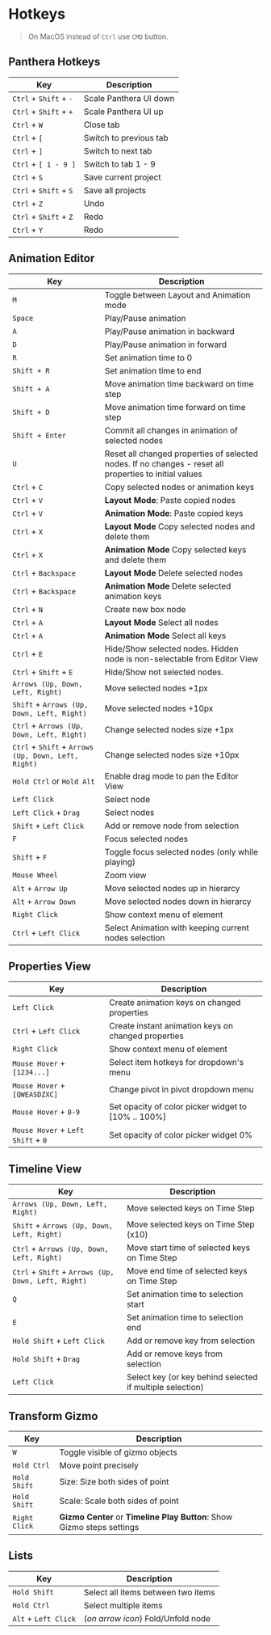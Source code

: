 # Hotkeys

> On MacOS instead of `Ctrl` use `CMD` button.

## Panthera Hotkeys

| Key | Description |
| --- | --- |
| `Ctrl` + `Shift` + `-` | Scale Panthera UI down |
| `Ctrl` + `Shift` + `+` | Scale Panthera UI up |
| `Ctrl` + `W` | Close tab |
| `Ctrl` + `[` | Switch to previous tab |
| `Ctrl` + `]` | Switch to next tab |
| `Ctrl` + `[ 1 - 9 ]` | Switch to tab 1 - 9 |
| `Ctrl` + `S` | Save current project |
| `Ctrl` + `Shift` + `S` | Save all projects |
| `Ctrl` + `Z` | Undo |
| `Ctrl` + `Shift` + `Z` | Redo |
| `Ctrl` + `Y` | Redo |

## Animation Editor

| Key | Description |
| --- | --- |
| `M` | Toggle between Layout and Animation mode |
| `Space` | Play/Pause animation |
| `A` | Play/Pause animation in backward |
| `D` | Play/Pause animation in forward |
| `R` | Set animation time to 0 |
| `Shift + R` | Set animation time to end |
| `Shift + A` | Move animation time backward on time step |
| `Shift + D` | Move animation time forward on time step |
| `Shift + Enter` | Commit all changes in animation of selected nodes |
| `U` | Reset all changed properties of selected nodes. If no changes - reset all properties to initial values |
| `Ctrl` + `C` | Copy selected nodes or animation keys |
| `Ctrl` + `V` | **Layout Mode**: Paste copied nodes |
| `Ctrl` + `V` | **Animation Mode**: Paste copied keys |
| `Ctrl` + `X` | **Layout Mode** Copy selected nodes and delete them |
| `Ctrl` + `X` | **Animation Mode** Copy selected keys and delete them |
| `Ctrl` + `Backspace` | **Layout Mode** Delete selected nodes |
| `Ctrl` + `Backspace` | **Animation Mode** Delete selected animation keys |
| `Ctrl` + `N` | Create new box node |
| `Ctrl` + `A` | **Layout Mode** Select all nodes |
| `Ctrl` + `A` | **Animation Mode** Select all keys |
| `Ctrl` + `E` | Hide/Show selected nodes. Hidden node is non-selectable from Editor View |
| `Ctrl` + `Shift` + `E` | Hide/Show not selected nodes. |
| `Arrows (Up, Down, Left, Right)` | Move selected nodes +1px |
| `Shift` + `Arrows (Up, Down, Left, Right)` | Move selected nodes +10px |
| `Ctrl` + `Arrows (Up, Down, Left, Right)` | Change selected nodes size +1px |
| `Ctrl` + `Shift` + `Arrows (Up, Down, Left, Right)` | Change selected nodes size +10px |
| `Hold Ctrl` or `Hold Alt` | Enable drag mode to pan the Editor View |
| `Left Click` | Select node |
| `Left Click` + `Drag` | Select nodes |
| `Shift` + `Left Click` | Add or remove node from selection |
| `F` | Focus selected nodes |
| `Shift` + `F` | Toggle focus selected nodes (only while playing) |
| `Mouse Wheel` | Zoom view |
| `Alt` + `Arrow Up` | Move selected nodes up in hierarcy |
| `Alt` + `Arrow Down` | Move selected nodes down in hierarcy |
| `Right Click` | Show context menu of element |
| `Ctrl` + `Left Click` | Select Animation with keeping current nodes selection |

## Properties View

| Key | Description |
| --- | --- |
| `Left Click` | Create animation keys on changed properties |
| `Ctrl` + `Left Click` | Create instant animation keys on changed properties |
| `Right Click` | Show context menu of element |
| `Mouse Hover` + `[1234...]` | Select item hotkeys for dropdown's menu |
| `Mouse Hover` + `[QWEASDZXC]` | Change pivot in pivot dropdown menu |
| `Mouse Hover` + `0-9` | Set opacity of color picker widget to [10% .. 100%] |
| `Mouse Hover` + `Left Shift` + `0` | Set opacity of color picker widget 0% |

## Timeline View

| Key | Description |
| --- | --- |
| `Arrows (Up, Down, Left, Right)` | Move selected keys on Time Step |
| `Shift` + `Arrows (Up, Down, Left, Right)` | Move selected keys on Time Step (x10) |
| `Ctrl` + `Arrows (Up, Down, Left, Right)` | Move start time of selected keys on Time Step |
| `Ctrl` + `Shift` + `Arrows (Up, Down, Left, Right)` | Move end time of selected keys on Time Step |
| `Q` | Set animation time to selection start |
| `E` | Set animation time to selection end |
| `Hold Shift` + `Left Click` | Add or remove key from selection |
| `Hold Shift` + `Drag` | Add or remove keys from selection |
| `Left Click` | Select key (or key behind selected if multiple selection) |

## Transform Gizmo

| Key | Description |
| --- | --- |
| `W` | Toggle visible of gizmo objects |
| `Hold Ctrl` | Move point precisely |
| `Hold Shift` | Size: Size both sides of point |
| `Hold Shift` | Scale: Scale both sides of point |
| `Right Click` | **Gizmo Center** or **Timeline Play Button**: Show Gizmo steps settings |

## Lists

| Key | Description |
| --- | --- |
| `Hold Shift` | Select all items between two items |
| `Hold Ctrl` | Select multiple items |
| `Alt` + `Left Click` | (_on arrow icon_) Fold/Unfold node |
